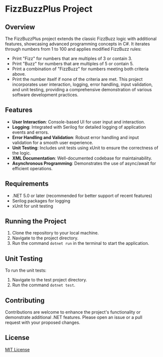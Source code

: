 # FizzBuzzPlus Project

## Overview
The FizzBuzzPlus project extends the classic FizzBuzz logic with additional features, showcasing advanced programming concepts in C#. It iterates through numbers from 1 to 100 and applies modified FizzBuzz rules:
- Print "Fizz" for numbers that are multiples of 3 or contain 3.
- Print "Buzz" for numbers that are multiples of 5 or contain 5.
- Print a combination of "FizzBuzz" for numbers meeting both criteria above.
- Print the number itself if none of the criteria are met.
This project incorporates user interaction, logging, error handling, input validation, and unit testing, providing a comprehensive demonstration of various software development practices.

## Features
- **User Interaction**: Console-based UI for user input and interaction.
- **Logging**: Integrated with Serilog for detailed logging of application events and errors.
- **Error Handling and Validation**: Robust error handling and input validation for a smooth user experience.
- **Unit Testing**: Includes unit tests using xUnit to ensure the correctness of the logic.
- **XML Documentation**: Well-documented codebase for maintainability.
- **Asynchronous Programming**: Demonstrates the use of async/await for efficient operations.

## Requirements
- .NET 5.0 or later (recommended for better support of recent features)
- Serilog packages for logging
- xUnit for unit testing

## Running the Project
1. Clone the repository to your local machine.
2. Navigate to the project directory.
3. Run the command `dotnet run` in the terminal to start the application.

## Unit Testing
To run the unit tests:
1. Navigate to the test project directory.
2. Run the command `dotnet test`.

## Contributing
Contributions are welcome to enhance the project's functionality or demonstrate additional .NET features. Please open an issue or a pull request with your proposed changes.

## License
[MIT License](https://choosealicense.com/licenses/mit/)
